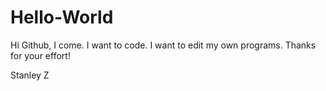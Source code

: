 # Hello-World

Hi Github,
I come. 
I want to code.
I want to edit my own programs.
Thanks for your effort!

Stanley Z
